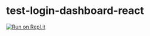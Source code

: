# test-login-dashboard-react
[![Run on Repl.it](https://repl.it/badge/github/stevecode21/test-login-dashboard-react)](https://repl.it/github/stevecode21/test-login-dashboard-react)
